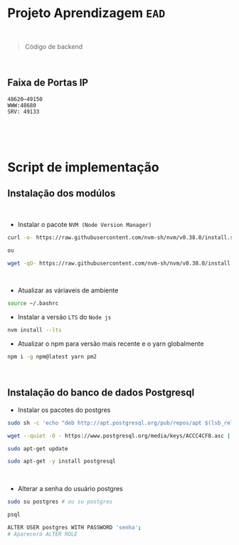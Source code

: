 # Projeto Aprendizagem `EAD`
<p>&nbsp;</p>

> Código de backend
<p>&nbsp;</p>

## Faixa de Portas IP
```
48620–49150
WWW:48680
SRV: 49133
```


<p>&nbsp;</p>
<p>&nbsp;</p>

# Script de implementação

## Instalação dos modúlos
<p>&nbsp;</p>

- Instalar o pacote ```NVM (Node Version Manager)```


```sh
curl -o- https://raw.githubusercontent.com/nvm-sh/nvm/v0.38.0/install.sh | bash

ou

wget -qO- https://raw.githubusercontent.com/nvm-sh/nvm/v0.38.0/install.sh | bash
```
<p>&nbsp;</p>

- Atualizar as váriaveis de ambiente
```sh 
source ~/.bashrc
```
- Instalar a versão `LTS` do `Node js`
```sh
nvm install --lts
```


- Atualizar o npm para versão mais recente e o yarn globalmente
```sh
npm i -g npm@latest yarn pm2
```
<p>&nbsp;</p>

## Instalação do banco de dados Postgresql

- Instalar os pacotes do postgres

```sh
sudo sh -c 'echo "deb http://apt.postgresql.org/pub/repos/apt $(lsb_release -cs)-pgdg main" > /etc/apt/sources.list.d/pgdg.list'

wget --quiet -O - https://www.postgresql.org/media/keys/ACCC4CF8.asc | sudo apt-key add -

sudo apt-get update

sudo apt-get -y install postgresql
```
<p>&nbsp;</p>

- Alterar a senha do usuário postgres
```sh
sudo su postgres # ou su postgres

psql

ALTER USER postgres WITH PASSWORD 'senha';
# Aparecerá ALTER ROLE
```
